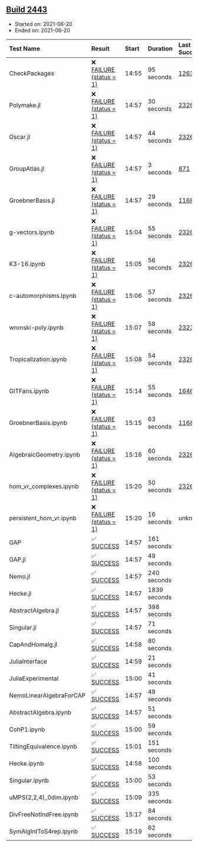 ## [Build 2443](https://oscarci.mathematik.uni-kl.de/job/oscar-stable/2443/)

* Started on: 2021-06-20
* Ended on: 2021-06-20

| Test Name    | Result | Start | Duration | Last Success | First Failure |
|:-------------|:-------|:------|:---------|:-------------|:--------------|
| CheckPackages | ❌ [FAILURE (status = 1)](https://oscarci.mathematik.uni-kl.de/job/oscar-stable/2443/artifact/logs/build-2443/CheckPackages.log) | 14:55 | 95 seconds | [1263](https://oscarci.mathematik.uni-kl.de/job/oscar-stable/1263/) | [1264](https://oscarci.mathematik.uni-kl.de/job/oscar-stable/1264/) |
| Polymake.jl | ❌ [FAILURE (status = 1)](https://oscarci.mathematik.uni-kl.de/job/oscar-stable/2443/artifact/logs/build-2443/Polymake.jl.log) | 14:57 | 30 seconds | [2326](https://oscarci.mathematik.uni-kl.de/job/oscar-stable/2326/) | [2327](https://oscarci.mathematik.uni-kl.de/job/oscar-stable/2327/) |
| Oscar.jl | ❌ [FAILURE (status = 1)](https://oscarci.mathematik.uni-kl.de/job/oscar-stable/2443/artifact/logs/build-2443/Oscar.jl.log) | 14:57 | 44 seconds | [2326](https://oscarci.mathematik.uni-kl.de/job/oscar-stable/2326/) | [2327](https://oscarci.mathematik.uni-kl.de/job/oscar-stable/2327/) |
| GroupAtlas.jl | ❌ [FAILURE (status = 1)](https://oscarci.mathematik.uni-kl.de/job/oscar-stable/2443/artifact/logs/build-2443/GroupAtlas.jl.log) | 14:57 | 3 seconds | [871](https://oscarci.mathematik.uni-kl.de/job/oscar-stable/871/) | [872](https://oscarci.mathematik.uni-kl.de/job/oscar-stable/872/) |
| GroebnerBasis.jl | ❌ [FAILURE (status = 1)](https://oscarci.mathematik.uni-kl.de/job/oscar-stable/2443/artifact/logs/build-2443/GroebnerBasis.jl.log) | 14:57 | 29 seconds | [1168](https://oscarci.mathematik.uni-kl.de/job/oscar-stable/1168/) | [1169](https://oscarci.mathematik.uni-kl.de/job/oscar-stable/1169/) |
| g-vectors.ipynb | ❌ [FAILURE (status = 1)](https://oscarci.mathematik.uni-kl.de/job/oscar-stable/2443/artifact/logs/build-2443/g-vectors.ipynb.log) | 15:04 | 55 seconds | [2326](https://oscarci.mathematik.uni-kl.de/job/oscar-stable/2326/) | [2327](https://oscarci.mathematik.uni-kl.de/job/oscar-stable/2327/) |
| K3-16.ipynb | ❌ [FAILURE (status = 1)](https://oscarci.mathematik.uni-kl.de/job/oscar-stable/2443/artifact/logs/build-2443/K3-16.ipynb.log) | 15:05 | 56 seconds | [2326](https://oscarci.mathematik.uni-kl.de/job/oscar-stable/2326/) | [2327](https://oscarci.mathematik.uni-kl.de/job/oscar-stable/2327/) |
| c-automorphisms.ipynb | ❌ [FAILURE (status = 1)](https://oscarci.mathematik.uni-kl.de/job/oscar-stable/2443/artifact/logs/build-2443/c-automorphisms.ipynb.log) | 15:06 | 57 seconds | [2326](https://oscarci.mathematik.uni-kl.de/job/oscar-stable/2326/) | [2327](https://oscarci.mathematik.uni-kl.de/job/oscar-stable/2327/) |
| wronski-poly.ipynb | ❌ [FAILURE (status = 1)](https://oscarci.mathematik.uni-kl.de/job/oscar-stable/2443/artifact/logs/build-2443/wronski-poly.ipynb.log) | 15:07 | 58 seconds | [2323](https://oscarci.mathematik.uni-kl.de/job/oscar-stable/2323/) | [2324](https://oscarci.mathematik.uni-kl.de/job/oscar-stable/2324/) |
| Tropicalization.ipynb | ❌ [FAILURE (status = 1)](https://oscarci.mathematik.uni-kl.de/job/oscar-stable/2443/artifact/logs/build-2443/Tropicalization.ipynb.log) | 15:08 | 54 seconds | [2326](https://oscarci.mathematik.uni-kl.de/job/oscar-stable/2326/) | [2327](https://oscarci.mathematik.uni-kl.de/job/oscar-stable/2327/) |
| GITFans.ipynb | ❌ [FAILURE (status = 1)](https://oscarci.mathematik.uni-kl.de/job/oscar-stable/2443/artifact/logs/build-2443/GITFans.ipynb.log) | 15:14 | 55 seconds | [1646](https://oscarci.mathematik.uni-kl.de/job/oscar-stable/1646/) | [1647](https://oscarci.mathematik.uni-kl.de/job/oscar-stable/1647/) |
| GroebnerBasis.ipynb | ❌ [FAILURE (status = 1)](https://oscarci.mathematik.uni-kl.de/job/oscar-stable/2443/artifact/logs/build-2443/GroebnerBasis.ipynb.log) | 15:15 | 63 seconds | [1168](https://oscarci.mathematik.uni-kl.de/job/oscar-stable/1168/) | [1169](https://oscarci.mathematik.uni-kl.de/job/oscar-stable/1169/) |
| AlgebraicGeometry.ipynb | ❌ [FAILURE (status = 1)](https://oscarci.mathematik.uni-kl.de/job/oscar-stable/2443/artifact/logs/build-2443/AlgebraicGeometry.ipynb.log) | 15:16 | 60 seconds | [2326](https://oscarci.mathematik.uni-kl.de/job/oscar-stable/2326/) | [2327](https://oscarci.mathematik.uni-kl.de/job/oscar-stable/2327/) |
| hom_vr_complexes.ipynb | ❌ [FAILURE (status = 1)](https://oscarci.mathematik.uni-kl.de/job/oscar-stable/2443/artifact/logs/build-2443/hom_vr_complexes.ipynb.log) | 15:20 | 50 seconds | [2326](https://oscarci.mathematik.uni-kl.de/job/oscar-stable/2326/) | [2327](https://oscarci.mathematik.uni-kl.de/job/oscar-stable/2327/) |
| persistent_hom_vr.ipynb | ❌ [FAILURE (status = 1)](https://oscarci.mathematik.uni-kl.de/job/oscar-stable/2443/artifact/logs/build-2443/persistent_hom_vr.ipynb.log) | 15:20 | 16 seconds | unknown | unknown |
| GAP | ✅ [SUCCESS](https://oscarci.mathematik.uni-kl.de/job/oscar-stable/2443/artifact/logs/build-2443/GAP.log) | 14:57 | 161 seconds |  |  |
| GAP.jl | ✅ [SUCCESS](https://oscarci.mathematik.uni-kl.de/job/oscar-stable/2443/artifact/logs/build-2443/GAP.jl.log) | 14:57 | 49 seconds |  |  |
| Nemo.jl | ✅ [SUCCESS](https://oscarci.mathematik.uni-kl.de/job/oscar-stable/2443/artifact/logs/build-2443/Nemo.jl.log) | 14:57 | 240 seconds |  |  |
| Hecke.jl | ✅ [SUCCESS](https://oscarci.mathematik.uni-kl.de/job/oscar-stable/2443/artifact/logs/build-2443/Hecke.jl.log) | 14:57 | 1839 seconds |  |  |
| AbstractAlgebra.jl | ✅ [SUCCESS](https://oscarci.mathematik.uni-kl.de/job/oscar-stable/2443/artifact/logs/build-2443/AbstractAlgebra.jl.log) | 14:57 | 398 seconds |  |  |
| Singular.jl | ✅ [SUCCESS](https://oscarci.mathematik.uni-kl.de/job/oscar-stable/2443/artifact/logs/build-2443/Singular.jl.log) | 14:57 | 71 seconds |  |  |
| CapAndHomalg.jl | ✅ [SUCCESS](https://oscarci.mathematik.uni-kl.de/job/oscar-stable/2443/artifact/logs/build-2443/CapAndHomalg.jl.log) | 14:58 | 80 seconds |  |  |
| JuliaInterface | ✅ [SUCCESS](https://oscarci.mathematik.uni-kl.de/job/oscar-stable/2443/artifact/logs/build-2443/JuliaInterface.log) | 14:59 | 21 seconds |  |  |
| JuliaExperimental | ✅ [SUCCESS](https://oscarci.mathematik.uni-kl.de/job/oscar-stable/2443/artifact/logs/build-2443/JuliaExperimental.log) | 15:00 | 41 seconds |  |  |
| NemoLinearAlgebraForCAP | ✅ [SUCCESS](https://oscarci.mathematik.uni-kl.de/job/oscar-stable/2443/artifact/logs/build-2443/NemoLinearAlgebraForCAP.log) | 14:57 | 49 seconds |  |  |
| AbstractAlgebra.ipynb | ✅ [SUCCESS](https://oscarci.mathematik.uni-kl.de/job/oscar-stable/2443/artifact/logs/build-2443/AbstractAlgebra.ipynb.log) | 14:57 | 51 seconds |  |  |
| CohP1.ipynb | ✅ [SUCCESS](https://oscarci.mathematik.uni-kl.de/job/oscar-stable/2443/artifact/logs/build-2443/CohP1.ipynb.log) | 15:00 | 59 seconds |  |  |
| TiltingEquivalence.ipynb | ✅ [SUCCESS](https://oscarci.mathematik.uni-kl.de/job/oscar-stable/2443/artifact/logs/build-2443/TiltingEquivalence.ipynb.log) | 15:01 | 151 seconds |  |  |
| Hecke.ipynb | ✅ [SUCCESS](https://oscarci.mathematik.uni-kl.de/job/oscar-stable/2443/artifact/logs/build-2443/Hecke.ipynb.log) | 14:58 | 100 seconds |  |  |
| Singular.ipynb | ✅ [SUCCESS](https://oscarci.mathematik.uni-kl.de/job/oscar-stable/2443/artifact/logs/build-2443/Singular.ipynb.log) | 15:00 | 53 seconds |  |  |
| uMPS(2,2,4)_0dim.ipynb | ✅ [SUCCESS](https://oscarci.mathematik.uni-kl.de/job/oscar-stable/2443/artifact/logs/build-2443/uMPS-2-2-4-_0dim.ipynb.log) | 15:09 | 335 seconds |  |  |
| DivFreeNotIndFree.ipynb | ✅ [SUCCESS](https://oscarci.mathematik.uni-kl.de/job/oscar-stable/2443/artifact/logs/build-2443/DivFreeNotIndFree.ipynb.log) | 15:17 | 84 seconds |  |  |
| SymAlgIntToS4rep.ipynb | ✅ [SUCCESS](https://oscarci.mathematik.uni-kl.de/job/oscar-stable/2443/artifact/logs/build-2443/SymAlgIntToS4rep.ipynb.log) | 15:19 | 62 seconds |  |  |

